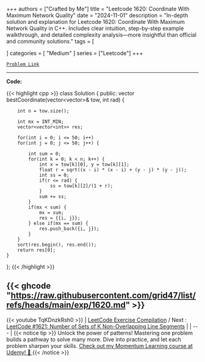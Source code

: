 
+++
authors = ["Crafted by Me"]
title = "Leetcode 1620: Coordinate With Maximum Network Quality"
date = "2024-11-01"
description = "In-depth solution and explanation for Leetcode 1620: Coordinate With Maximum Network Quality in C++. Includes clear intuition, step-by-step example walkthrough, and detailed complexity analysis—more insightful than official and community solutions."
tags = [
    
]
categories = [
    "Medium"
]
series = ["Leetcode"]
+++



[`Problem Link`](https://leetcode.com/problems/coordinate-with-maximum-network-quality/description/)

---

**Code:**

{{< highlight cpp >}}
class Solution {
public:
    vector<int> bestCoordinate(vector<vector<int>>& tow, int rad) {
        
        int n = tow.size();
    
        int mx = INT_MIN;
        vector<vector<int>> res;
        
        for(int i = 0; i <= 50; i++)
        for(int j = 0; j <= 50; j++) {
            
            int sum = 0;
            for(int k = 0; k < n; k++) {
                int x = tow[k][0], y = tow[k][1];
                float r = sqrt((x - i) * (x - i) + (y - j) * (y - j));
                int ss = 0;
                if(r <= rad) {
                    ss = tow[k][2]/(1 + r);
                }
                sum += ss;
            }
            if(mx < sum) {
                mx = sum;
                res = {{i, j}};
            } else if(mx == sum) {
                res.push_back({i, j});
            }
        }
        sort(res.begin(), res.end());
        return res[0];
    }
};
{{< /highlight >}}

{{< ghcode "https://raw.githubusercontent.com/grid47/list/refs/heads/main/exp/1620.md" >}}
---
{{< youtube TqKDnzkRsh0 >}}
| [LeetCode Exercise Compilation](https://grid47.xyz/leetcode/) / Next : [LeetCode #1621: Number of Sets of K Non-Overlapping Line Segments](https://grid47.xyz/posts/leetcode_1621) |
| --- |
{{< notice tip >}}
Unlock the power of patterns! Mastering one problem builds a pathway to solve many more. Dive into practice, and let each problem sharpen your skills. [Check out my Momentum Learning course at Udemy! 🚀 ](https://www.udemy.com/course/algorithms-and-data-structures-in-cpp/)
{{< /notice >}}

